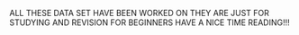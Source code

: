 ALL THESE DATA SET HAVE BEEN WORKED ON
THEY ARE JUST FOR STUDYING AND REVISION FOR BEGINNERS
HAVE A NICE TIME READING!!!
